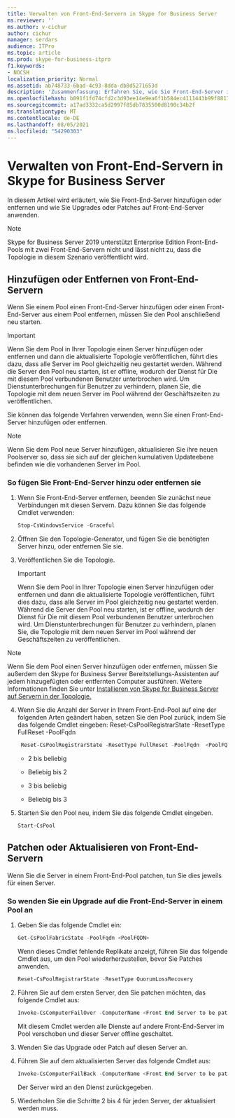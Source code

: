 ```yaml
---
title: Verwalten von Front-End-Servern in Skype for Business Server
ms.reviewer: ''
ms.author: v-cichur
author: cichur
manager: serdars
audience: ITPro
ms.topic: article
ms.prod: skype-for-business-itpro
f1.keywords:
- NOCSH
localization_priority: Normal
ms.assetid: ab748733-6bad-4c93-8dda-db8d5271653d
description: 'Zusammenfassung: Erfahren Sie, wie Sie Front-End-Server in Skype for Business Server hinzufügen, entfernen, patchen oder aktualisieren.'
ms.openlocfilehash: b091f1fd74cfd2c3d93ee14e9ea6f1b584ec4111443b99f881786e94e038d8b2
ms.sourcegitcommit: a17ad3332ca5d2997f85db7835500d8190c34b2f
ms.translationtype: MT
ms.contentlocale: de-DE
ms.lasthandoff: 08/05/2021
ms.locfileid: "54290303"
---
```

# <a name="manage-front-end-servers-in-skype-for-business-server"></a>Verwalten von Front-End-Servern in Skype for Business Server
 
In diesem Artikel wird erläutert, wie Sie Front-End-Server hinzufügen oder entfernen und wie Sie Upgrades oder Patches auf Front-End-Server anwenden.

  > [!NOTE]
> Skype for Business Server 2019 unterstützt Enterprise Edition Front-End-Pools mit zwei Front-End-Servern nicht und lässt nicht zu, dass die Topologie in diesem Szenario veröffentlicht wird.

## <a name="add-or-remove-front-end-servers"></a>Hinzufügen oder Entfernen von Front-End-Servern
  
Wenn Sie einem Pool einen Front-End-Server hinzufügen oder einen Front-End-Server aus einem Pool entfernen, müssen Sie den Pool anschließend neu starten. 
  
> [!IMPORTANT]
> Wenn Sie dem Pool in Ihrer Topologie einen Server hinzufügen oder entfernen und dann die aktualisierte Topologie veröffentlichen, führt dies dazu, dass alle Server im Pool gleichzeitig neu gestartet werden. Während die Server den Pool neu starten, ist er offline, wodurch der Dienst für Die mit diesem Pool verbundenen Benutzer unterbrochen wird. Um Dienstunterbrechungen für Benutzer zu verhindern, planen Sie, die Topologie mit dem neuen Server im Pool während der Geschäftszeiten zu veröffentlichen. 
  
Sie können das folgende Verfahren verwenden, wenn Sie einen Front-End-Server hinzufügen oder entfernen.
  
> [!NOTE]
> Wenn Sie dem Pool neue Server hinzufügen, aktualisieren Sie ihre neuen Poolserver so, dass sie sich auf der gleichen kumulativen Updateebene befinden wie die vorhandenen Server im Pool. 
  
### <a name="to-add-or-remove-front-end-servers"></a>So fügen Sie Front-End-Server hinzu oder entfernen sie

1. Wenn Sie Front-End-Server entfernen, beenden Sie zunächst neue Verbindungen mit diesen Servern. Dazu können Sie das folgende Cmdlet verwenden:
    
   ```PowerShell
   Stop-CsWindowsService -Graceful
   ```

2. Öffnen Sie den Topologie-Generator, und fügen Sie die benötigten Server hinzu, oder entfernen Sie sie. 
    
3. Veröffentlichen Sie die Topologie.
    
    > [!IMPORTANT]
    > Wenn Sie dem Pool in Ihrer Topologie einen Server hinzufügen oder entfernen und dann die aktualisierte Topologie veröffentlichen, führt dies dazu, dass alle Server im Pool gleichzeitig neu gestartet werden. Während die Server den Pool neu starten, ist er offline, wodurch der Dienst für Die mit diesem Pool verbundenen Benutzer unterbrochen wird. Um Dienstunterbrechungen für Benutzer zu verhindern, planen Sie, die Topologie mit dem neuen Server im Pool während der Geschäftszeiten zu veröffentlichen. 
  
  > [!NOTE]
> Wenn Sie dem Pool einen Server hinzufügen oder entfernen, müssen Sie außerdem den Skype for Business Server Bereitstellungs-Assistenten auf jedem hinzugefügten oder entfernten Computer ausführen. Weitere Informationen finden Sie unter [Installieren von Skype for Business Server auf Servern in der Topologie.](../../deploy/install/install-skype-for-business-server.md)
  
4. Wenn Sie die Anzahl der Server in Ihrem Front-End-Pool auf eine der folgenden Arten geändert haben, setzen Sie den Pool zurück, indem Sie das folgende Cmdlet eingeben: Reset-CsPoolRegistrarState -ResetType FullReset -PoolFqdn 
    
   ```PowerShell
    Reset-CsPoolRegistrarState -ResetType FullReset -PoolFqdn  <PoolFQDN>
   ```

     - 2 bis beliebig
    
     - Beliebig bis 2
    
     - 3 bis beliebig
    
     - Beliebig bis 3
    
5. Starten Sie den Pool neu, indem Sie das folgende Cmdlet eingeben.
    
   ```PowerShell
   Start-CsPool
   ```

## <a name="patch-or-update-front-end-servers"></a>Patchen oder Aktualisieren von Front-End-Servern

Wenn Sie die Server in einem Front-End-Pool patchen, tun Sie dies jeweils für einen Server. 
  
### <a name="to-apply-an-upgrade-to-the-front-end-servers-in-a-pool"></a>So wenden Sie ein Upgrade auf die Front-End-Server in einem Pool an

1. Geben Sie das folgende Cmdlet ein:
    
   ```PowerShell
   Get-CsPoolFabricState -PoolFqdn <PoolFQDN>
   ```

     Wenn dieses Cmdlet fehlende Replikate anzeigt, führen Sie das folgende Cmdlet aus, um den Pool wiederherzustellen, bevor Sie Patches anwenden.
    
   ```PowerShell
   Reset-CsPoolRegistrarState -ResetType QuorumLossRecovery
   ```

2. Führen Sie auf dem ersten Server, den Sie patchen möchten, das folgende Cmdlet aus:
    
   ```PowerShell
   Invoke-CsComputerFailOver -ComputerName <Front End Server to be patched>
   ```

    Mit diesem Cmdlet werden alle Dienste auf andere Front-End-Server im Pool verschoben und dieser Server offline geschaltet.
    
3. Wenden Sie das Upgrade oder Patch auf diesen Server an.
    
4. Führen Sie auf dem aktualisierten Server das folgende Cmdlet aus:
    
   ```PowerShell
   Invoke-CsComputerFailBack -ComputerName <Front End Server to be patched>
   ```

    Der Server wird an den Dienst zurückgegeben.
    
5. Wiederholen Sie die Schritte 2 bis 4 für jeden Server, der aktualisiert werden muss.
